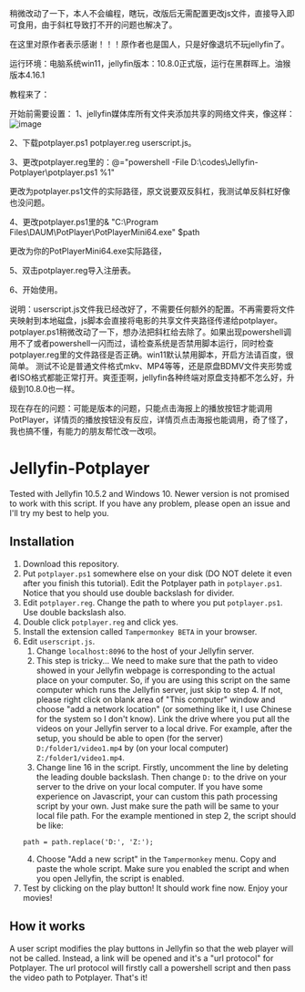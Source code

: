稍微改动了一下，本人不会编程，瞎玩，改版后无需配置更改js文件，直接导入即可食用，由于斜杠导致打不开的问题也解决了。

在这里对原作者表示感谢！！！原作者也是国人，只是好像退坑不玩jellyfin了。

运行环境：电脑系统win11，jellyfin版本：10.8.0正式版，运行在黑群晖上。油猴版本4.16.1

教程来了：

开始前需要设置：
1、jellyfin媒体库所有文件夹添加共享的网络文件夹，像这样：![image](https://user-images.githubusercontent.com/64485323/174583830-e98c8253-200a-4638-815b-f56891bf7e36.png)

2、下载potplayer.ps1 potplayer.reg userscript.js。

3、更改potplayer.reg里的：@="powershell -File D:\\codes\\Jellyfin-Potplayer\\potplayer.ps1 %1"

更改为potplayer.ps1文件的实际路径，原文说要双反斜杠，我测试单反斜杠好像也没问题。

4、更改potplayer.ps1里的& "C:\\Program Files\\DAUM\\PotPlayer\\PotPlayerMini64.exe" $path

更改为你的PotPlayerMini64.exe实际路径，

5、双击potplayer.reg导入注册表。

6、开始使用。

说明：userscript.js文件我已经改好了，不需要任何额外的配置。不再需要将文件夹映射到本地磁盘，js脚本会直接将电影的共享文件夹路径传递给potplayer。potplayer.ps1稍微改动了一下，想办法把斜杠给去除了。如果出现powershell调用不了或者powershell一闪而过，请检查系统是否禁用脚本运行，同时检查potplayer.reg里的文件路径是否正确。win11默认禁用脚本，开启方法请百度，很简单。
测试不论是普通文件格式mkv、MP4等等，还是原盘BDMV文件夹形势或者ISO格式都能正常打开。爽歪歪啊，jellyfin各种终端对原盘支持都不怎么好，升级到10.8.0也一样。

现在存在的问题：可能是版本的问题，只能点击海报上的播放按钮才能调用PotPlayer，详情页的播放按钮没有反应，详情页点击海报也能调用，奇了怪了，我也搞不懂，有能力的朋友帮忙改一改呗。

# Jellyfin-Potplayer

Tested with Jellyfin 10.5.2 and Windows 10. Newer version is not promised to work with this script. If you have any problem, please open an issue and I'll try my best to help you.

## Installation

1. Download this repository.
2. Put `potplayer.ps1` somewhere else on your disk (DO NOT delete it even after you finish this tutorial). Edit the Potplayer path in `potplayer.ps1`. Notice that you should use double backslash for divider.
3. Edit `potplayer.reg`. Change the path to where you put `potplayer.ps1`. Use double backslash also.
4. Double click `potplayer.reg` and click yes.
5. Install the extension called `Tampermonkey BETA` in your browser.
6. Edit `userscript.js`.
    1. Change `localhost:8096` to the host of your Jellyfin server.
    2. This step is tricky... We need to make sure that the path to video showed in your Jellyfin webpage is corresponding to the actual place on your computer. So, if you are using this script on the same computer which runs the Jellyfin server, just skip to step 4. If not, please right click on blank area of "This computer" window and choose "add a network location" (or something like it, I use Chinese for the system so I don't know). Link the drive where you put all the videos on your Jellyfin server to a local drive. For example, after the setup, you should be able to open (for the server) `D:/folder1/video1.mp4` by (on your local computer) `Z:/folder1/video1.mp4`.
    3.  Change line 16 in the script. Firstly, uncomment the line by deleting the leading double backslash. Then change `D:` to the drive on your server to the drive on your local computer. If you have some experience on Javascript, your can custom this path processing script by your own. Just make sure the path will be same to your local file path. For the example mentioned in step 2, the script should be like:
    ```
    path = path.replace('D:', 'Z:');
    ```
    4. Choose "Add a new script" in the `Tampermonkey` menu. Copy and paste the whole script. Make sure you enabled the script and when you open Jellyfin, the script is enabled.
7. Test by clicking on the play button! It should work fine now. Enjoy your movies!

## How it works

A user script modifies the play buttons in Jellyfin so that the web player will not be called. Instead, a link will be opened and it's a "url protocol" for Potplayer. The url protocol will firstly call a powershell script and then pass the video path to Potplayer. That's it!

